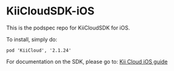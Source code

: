 KiiCloudSDK-iOS
===============

This is the podspec repo for KiiCloudSDK for iOS. 

To install, simply do:

``pod 'KiiCloud', '2.1.24'``

For documentation on the SDK, please go to: [Kii Cloud iOS guide](http://documentation.kii.com/en/guides/ios/)

